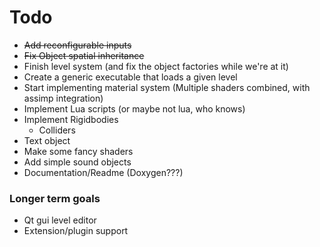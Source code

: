 # Todo

- ~~Add reconfigurable inputs~~
- ~~Fix Object spatial inheritance~~
- Finish level system (and fix the object factories while we're at it)
- Create a generic executable that loads a given level
- Start implementing material system (Multiple shaders combined, with assimp integration)
- Implement Lua scripts (or maybe not lua, who knows)
- Implement Rigidbodies
    - Colliders
- Text object
- Make some fancy shaders
- Add simple sound objects
- Documentation/Readme (Doxygen???)

### Longer term goals
- Qt gui level editor
- Extension/plugin support